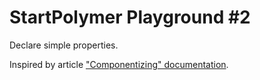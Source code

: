 # StartPolymer Playground #2

Declare simple properties.

Inspired by article ["Componentizing" documentation](https://medium.com/@katejeffreys/componentizing-documentation-86b1d344430e).
